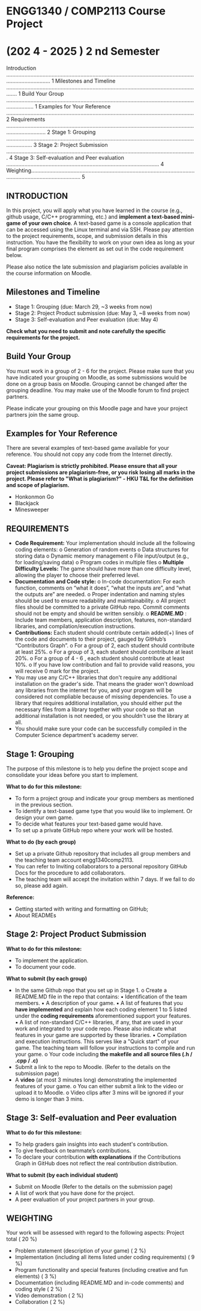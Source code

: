 # ENGG1340 / COMP2113 Course Project

# (202 4 - 2025 ) 2 nd Semester

Introduction ......................................................................................................................................................... 1
Milestones and Timeline ................................................................................................................................... 1
Build Your Group .............................................................................................................................................. 1
Examples for Your Reference ............................................................................................................................ 2
Requirements ...................................................................................................................................................... 2
Stage 1: Grouping ............................................................................................................................................. 3
Stage 2: Project Submission ............................................................................................................................. 4
Stage 3: Self-evaluation and Peer evaluation ..................................................................................................... 4
Weighting............................................................................................................................................................. 5

## INTRODUCTION

In this project, you will apply what you have learned in the course (e.g., github usage, C/C++ programming, etc.) and
**implement a text-based mini-game of your own choice**. A text-based game is a console application that can be
accessed using the Linux terminal and via SSH. Please pay attention to the project requirements, scope, and
submission details in this instruction. You have the flexibility to work on your own idea as long as your final program
comprises the element as set out in the code requirement below.

Please also notice the late submission and plagiarism policies available in the course information on Moodle.

## Milestones and Timeline

- Stage 1: Grouping (due: March 29, ~3 weeks from now)
- Stage 2: Project Product submission (due: May 3, ~8 weeks from now)
- Stage 3: Self-evaluation and Peer evaluation (due: May 4)

**Check what you need to submit and note carefully the specific requirements for the project.**

## Build Your Group

You must work in a group of 2 - 6 for the project. Please make sure that you have indicated your grouping on Moodle,
as some submissions would be done on a group basis on Moodle. Grouping cannot be changed after the grouping
deadline. You may make use of the Moodle forum to find project partners.

Please indicate your grouping on this Moodle page and have your project partners join the same group.


## Examples for Your Reference

There are several examples of text-based game available for your reference. You should not copy any code from the
Internet directly.

**Caveat: Plagiarism is strictly prohibited. Please ensure that all your project submissions are plagiarism-free,
or you risk losing all marks in the project. Please refer to "What is plagiarism?" - HKU T&L for the definition and
scope of plagiarism.**

- Honkonmon Go
- Blackjack
- Minesweeper

## REQUIREMENTS

- **Code Requirement:** Your implementation should include all the following coding elements:
    o Generation of random events
    o Data structures for storing data
    o Dynamic memory management
    o File input/output (e.g., for loading/saving data)
    o Program codes in multiple files
    o **Multiple Difficulty Levels:** The game should have more than one difficulty level, allowing the player
       to choose their preferred level.
- **Documentation and Code style:**
    o In-code documentation: For each function, comments on “what it does”, “what the inputs are”, and
       “what the outputs are” are needed.
    o Proper indentation and naming styles should be used to ensure readability and maintainability.
    o All project files should be committed to a private GitHub repo. Commit comments should not be
       empty and should be written sensibly.
    o **README.MD** : Include team members, application description, features, non-standard libraries, and
       compilation/execution instructions.
- **Contributions:** Each student should contribute certain added(+) lines of the code and documents to their
    project, gauged by GitHub’s “Contributors Graph”.
       o For a group of 2, each student should contribute at least 25%.
       o For a group of 3, each student should contribute at least 20%.
       o For a group of 4 - 6 , each student should contribute at least 10%.
       o If you have low contribution and fail to provide valid reasons, you will receive 0 mark for the project.
- You may use any C/C++ libraries that don't require any additional installation on the grader's side. That means
    the grader won't download any libraries from the internet for you, and your program will be considered not
    compliable because of missing dependencies. To use a library that requires additional installation, you
    should either put the necessary files from a library together with your code so that an additional installation
    is not needed, or you shouldn't use the library at all.
- You should make sure your code can be successfully compiled in the Computer Science department's
    academy server.


## Stage 1: Grouping

The purpose of this milestone is to help you define the project scope and consolidate your ideas before you start to
implement.

**What to do for this milestone:**

- To form a project group and indicate your group members as mentioned in the previous section.
- To identify a text-based game type that you would like to implement. Or design your own game.
- To decide what features your text-based game would have.
- To set up a private GitHub repo where your work will be hosted.

**What to do (by each group)**

- Set up a private Github repository that includes all group members and the teaching team account
    engg1340comp2113.
- You can refer to Inviting collaborators to a personal repository GitHub Docs for the procedure to add
    collaborators.
- The teaching team will accept the invitation within 7 days. If we fail to do so, please add again.

**Reference:**

- Getting started with writing and formatting on GitHub;
- About READMEs


## Stage 2: Project Product Submission

**What to do for this milestone:**

- To implement the application.
- To document your code.

**What to submit (by each group)**

- In the same Github repo that you set up in Stage 1.
    o Create a README.MD file in the repo that contains:
       ▪ Identification of the team members.
       ▪ A description of your game.
       ▪ A list of features that you **have implemented** and explain how each coding element 1 to 5 listed
          under the **coding requirements** aforementioned support your features.
       ▪ A list of non-standard C/C++ libraries, if any, that are used in your work and integrated to your
          code repo. Please also indicate what features in your game are supported by these libraries.
       ▪ Compilation and execution instructions. This serves like a "Quick start" of your game. The
          teaching team will follow your instructions to compile and run your game.
    o Your code including **the makefile and all source files (.h / .cpp / .c)**
- Submit a link to the repo to Moodle. (Refer to the details on the submission page)
- A **video** (at most 3 minutes long) demonstrating the implemented features of your game.
    o You can either submit a link to the video or upload it to Moodle.
    o Video clips after 3 mins will be ignored if your demo is longer than 3 mins.

## Stage 3: Self-evaluation and Peer evaluation

**What to do for this milestone:**

- To help graders gain insights into each student's contribution.
- To give feedback on teammate’s contributions.
- To declare your contribution **with explanations** if the Contributions Graph in GitHub does not reflect the real
    contribution distribution.

**What to submit (by each individual student)**

- Submit on Moodle (Refer to the details on the submission page)
- A list of work that you have done for the project.
- A peer evaluation of your project partners in your group.


## WEIGHTING

Your work will be assessed with regard to the following aspects: Project total ( 20 %)

- Problem statement (description of your game) ( 2 %)
- Implementation (including all items listed under coding requirements) ( 9 %)
- Program functionality and special features (including creative and fun elements) ( 3 %)
- Documentation (including README.MD and in-code comments) and coding style ( 2 %)
- Video demonstration ( 2 %)
- Collaboration ( 2 %)


